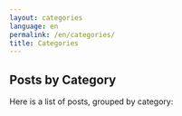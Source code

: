 ```yaml
---
layout: categories
language: en
permalink: /en/categories/
title: Categories
---
```

## Posts by Category
Here is a list of posts, grouped by category:
